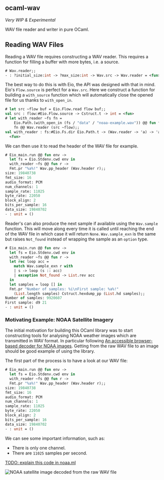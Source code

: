 ocaml-wav
---------

*Very WIP & Experimental*

WAV file reader and writer in pure OCaml.

## Reading WAV Files

Reading a WAV file requires constructing a WAV reader. This requires a function for filling a buffer with more bytes, i.e. a source.

```ocaml
# Wav.reader;;
- : ?initial_size:int -> ?max_size:int -> Wav.src -> Wav.reader = <fun>
```

The best way to do this is with Eio, the API was designed with that in mind. Eio's `Flow.source` is perfect for a `Wav.src`. Here we construct a function for building a `with_source` function which will automatically close the opened file for us thanks to `with_open_in`.

```ocaml
# let src ~flow buf = Eio.Flow.read flow buf;;
val src : flow:#Eio.Flow.source -> Cstruct.t -> int = <fun>
# let with_reader ~fs fn =
    Eio.Path.(with_open_in (fs / "data" / "noaa-example.wav")) @@ fun flow ->
    fn @@ Wav.reader (src ~flow);;
val with_reader : fs:#Eio.Fs.dir Eio.Path.t -> (Wav.reader -> 'a) -> 'a =
  <fun>
```

We can then use it to read the header of the WAV file for example.

```ocaml
# Eio_main.run @@ fun env ->
  let fs = Eio.Stdenv.cwd env in
  with_reader ~fs @@ fun r ->
  Fmt.pr "%a%!" Wav.pp_header (Wav.header r);;
size: 19840738
fmt_size: 16
audio_format: PCM
num_channels: 1
sample_rate: 11025
byte_rate: 22050
block_align: 2
bits_per_sample: 16
data_size: 19840702
- : unit = ()
```

Reader's can also produce the next sample if available using the `Wav.sample` function. This will move along every time it is called until reaching the end of the WAV file in which case it will return `None`. `Wav.sample_exn` is the same but raises `Not_found` instead of wrapping the sample as an `option` type.

```ocaml
# Eio_main.run @@ fun env ->
  let fs = Eio.Stdenv.cwd env in
  with_reader ~fs @@ fun r ->
  let rec loop acc =
    match Wav.sample_exn r with
    | s -> loop (s :: acc)
    | exception Not_found -> List.rev acc
  in
  let samples = loop [] in
  Fmt.pr "Number of samples: %i\nFirst sample: %a%!"
    (List.length samples) Cstruct.hexdump_pp (List.hd samples);;
Number of samples: 9920607
First sample: d9 21
- : unit = ()
```

### Motivating Example: NOAA Satellite Imagery

The initial motivation for building this OCaml library was to start constructing tools for analysing NOAA weather images which are transmitted in WAV format. In particular following [An accessible browser-based decoder for NOAA images](https://publiclab.org/notes/sashae/05-03-2022/an-accessible-browser-based-decoder-for-noaa-images). Getting from the raw WAV file to an image should be good example of using the library.

The first part of the process is to have a look at our WAV file:

```ocaml
# Eio_main.run @@ fun env ->
  let fs = Eio.Stdenv.cwd env in
  with_reader ~fs @@ fun r ->
  Fmt.pr "%a%!" Wav.pp_header (Wav.header r);;
size: 19840738
fmt_size: 16
audio_format: PCM
num_channels: 1
sample_rate: 11025
byte_rate: 22050
block_align: 2
bits_per_sample: 16
data_size: 19840702
- : unit = ()
```

We can see some important information, such as:

 - There is only one channel.
 - There are `11025` samples per second.

[TODO: explain this code in noaa.ml](./examples/noaa.ml)

![NOAA satellite image decoded from the raw WAV file](./examples/noaa.png)